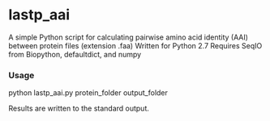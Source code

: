 # lastp_aai
A simple Python script for calculating pairwise amino acid identity (AAI) between protein files (extension .faa)
Written for Python 2.7
Requires SeqIO from Biopython, defaultdict, and numpy

### Usage
python lastp_aai.py protein_folder output_folder

Results are written to the standard output. 
